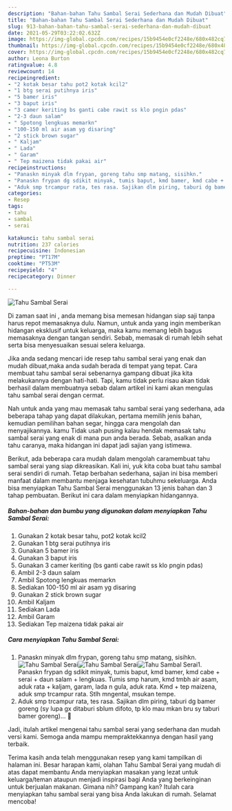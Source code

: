 ```yaml
---
description: "Bahan-bahan Tahu Sambal Serai Sederhana dan Mudah Dibuat"
title: "Bahan-bahan Tahu Sambal Serai Sederhana dan Mudah Dibuat"
slug: 913-bahan-bahan-tahu-sambal-serai-sederhana-dan-mudah-dibuat
date: 2021-05-29T03:22:02.632Z
image: https://img-global.cpcdn.com/recipes/15b9454e0cf2248e/680x482cq70/tahu-sambal-serai-foto-resep-utama.jpg
thumbnail: https://img-global.cpcdn.com/recipes/15b9454e0cf2248e/680x482cq70/tahu-sambal-serai-foto-resep-utama.jpg
cover: https://img-global.cpcdn.com/recipes/15b9454e0cf2248e/680x482cq70/tahu-sambal-serai-foto-resep-utama.jpg
author: Leona Burton
ratingvalue: 4.8
reviewcount: 14
recipeingredient:
- "2 kotak besar tahu pot2 kotak kcil2"
- "1 btg serai putihnya iris"
- "5 bamer iris"
- "3 baput iris"
- "3 camer keriting bs ganti cabe rawit ss klo pngin pdas"
- "2-3 daun salam"
- " Spotong lengkuas memarkn"
- "100-150 ml air asam yg disaring"
- "2 stick brown sugar"
- " Kaljam"
- " Lada"
- " Garam"
- " Tep maizena tidak pakai air"
recipeinstructions:
- "Panaskn minyak dlm frypan, goreng tahu smp matang, sisihkn."
- "Panaskn frypan dg sdikit minyak, tumis baput, kmd bamer, kmd cabe + serai + daun salam + lengkuas. Tumis smp harum, kmd tmbh air asam, aduk rata + kaljam, garam, lada n gula, aduk rata. Kmd + tep maizena, aduk smp trcampur rata. Stlh mngental, msukan tempe."
- "Aduk smp trcampur rata, tes rasa. Sajikan dlm piring, taburi dg bamer goreng (sy lupa gx ditaburi sblum difoto, tp klo mau mkan bru sy taburi bamer goreng)... 🤭"
categories:
- Resep
tags:
- tahu
- sambal
- serai

katakunci: tahu sambal serai 
nutrition: 237 calories
recipecuisine: Indonesian
preptime: "PT17M"
cooktime: "PT53M"
recipeyield: "4"
recipecategory: Dinner

---
```



![Tahu Sambal Serai](https://img-global.cpcdn.com/recipes/15b9454e0cf2248e/680x482cq70/tahu-sambal-serai-foto-resep-utama.jpg)

Di zaman  saat ini , anda memang bisa memesan hidangan siap saji tanpa harus repot memasaknya dulu. Namun, untuk anda yang ingin memberikan hidangan eksklusif untuk keluarga, maka kamu memang lebih bagus memasaknya dengan tangan sendiri. Sebab, memasak di rumah lebih sehat serta bisa menyesuaikan sesuai selera keluarga.

Jika anda sedang mencari ide resep tahu sambal serai yang enak dan mudah dibuat,maka anda sudah berada di tempat yang tepat. Cara membuat tahu sambal serai  sebenarnya gampang dibuat jika kita melakukannya dengan hati-hati. Tapi, kamu tidak perlu risau akan tidak berhasil dalam membuatnya 
sebab dalam artikel ini kami akan mengulas tahu sambal serai dengan cermat.  



Nah untuk anda yang mau memasak tahu sambal serai yang sederhana, ada beberapa tahap yang dapat dilakukan, pertama memilih jenis bahan, kemudian pemilihan bahan segar, hingga cara mengolah dan menyajikannya. kamu Tidak usah pusing kalau hendak memasak tahu sambal serai yang enak di mana pun anda berada. Sebab, asalkan anda  tahu caranya, maka hidangan ini dapat jadi sajian yang istimewa.

Berikut, ada beberapa cara mudah dalam mengolah caramembuat tahu sambal serai yang siap dikreasikan. Kali ini, yuk kita coba buat tahu sambal serai sendiri di rumah. Tetap berbahan sederhana, sajian ini bisa memberi manfaat dalam membantu menjaga kesehatan tubuhmu sekeluarga. Anda bisa menyiapkan Tahu Sambal Serai menggunakan 13 jenis bahan dan 3 tahap pembuatan. Berikut ini cara dalam menyiapkan hidangannya.

<!--inarticleads1-->

##### Bahan-bahan dan bumbu yang digunakan dalam menyiapkan Tahu Sambal Serai:

1. Gunakan 2 kotak besar tahu, pot2 kotak kcil2
1. Gunakan 1 btg serai putihnya iris
1. Gunakan 5 bamer iris
1. Gunakan 3 baput iris
1. Gunakan 3 camer keriting (bs ganti cabe rawit ss klo pngin pdas)
1. Ambil 2-3 daun salam
1. Ambil  Spotong lengkuas memarkn
1. Sediakan 100-150 ml air asam yg disaring
1. Gunakan 2 stick brown sugar
1. Ambil  Kaljam
1. Sediakan  Lada
1. Ambil  Garam
1. Sediakan  Tep maizena tidak pakai air




<!--inarticleads2-->

##### Cara menyiapkan Tahu Sambal Serai:

1. Panaskn minyak dlm frypan, goreng tahu smp matang, sisihkn.
<img src="https://img-global.cpcdn.com/steps/0e9e0f58aff1702b/160x128cq70/tahu-sambal-serai-langkah-memasak-1-foto.jpg" alt="Tahu Sambal Serai"><img src="https://img-global.cpcdn.com/steps/2e0e3840ef014a9f/160x128cq70/tahu-sambal-serai-langkah-memasak-1-foto.jpg" alt="Tahu Sambal Serai"><img src="https://img-global.cpcdn.com/steps/acfb855fbc84f698/160x128cq70/tahu-sambal-serai-langkah-memasak-1-foto.jpg" alt="Tahu Sambal Serai">1. Panaskn frypan dg sdikit minyak, tumis baput, kmd bamer, kmd cabe + serai + daun salam + lengkuas. Tumis smp harum, kmd tmbh air asam, aduk rata + kaljam, garam, lada n gula, aduk rata. Kmd + tep maizena, aduk smp trcampur rata. Stlh mngental, msukan tempe.
1. Aduk smp trcampur rata, tes rasa. Sajikan dlm piring, taburi dg bamer goreng (sy lupa gx ditaburi sblum difoto, tp klo mau mkan bru sy taburi bamer goreng)... 🤭




Jadi, itulah artikel mengenai  tahu sambal serai  yang sederhana dan mudah versi kami. Semoga anda mampu mempraktekkannya dengan hasil yang terbaik. 

Terima kasih anda telah menggunakan resep yang kami tampilkan di halaman ini. Besar harapan kami, olahan  Tahu Sambal Serai yang mudah di atas dapat membantu Anda menyiapkan masakan yang lezat untuk keluarga/teman ataupun menjadi inspirasi bagi Anda yang berkeinginan untuk berjualan makanan. Gimana nih? Gampang kan? Itulah cara menyiapkan tahu sambal serai yang bisa Anda lakukan di rumah. Selamat mencoba!

